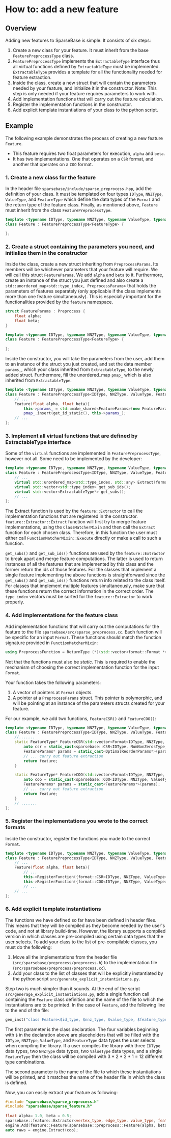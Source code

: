 # How to: add a new feature

## Overview

Adding new features to SparseBase is simple. It consists of six steps:

1. Create a new class for your feature. It must inherit from the base `FeaturePreprocessType` class.
2. `FeaturePreprocessType` implements the `ExtractableType` interface thus all virtual functions defined by `ExtractableType` must be implemented. `ExtractableType` provides a template for all the functionality needed for feature extraction.
3. Inside the class, create a new struct that will contain the parameters needed by your feature, and initialize it in the constructor. Note: This step is only needed if your feature requires parameters to work with.
4. Add implementation functions that will carry out the feature calculation.
5. Register the implementation functions in the constructor.
6. Add explicit template instantiations of your class to the python script.

## Example

The following example demonstrates the process of creating a new feature `Feature`.

- This feature requires two float parameters for execution, `alpha` and `beta`.
- It has two implementations. One that operates on a `CSR` format, and another that operates on a `COO` format.

### 1. Create a new class for the feature

In the header file `sparsebase/include/sparse_preprocess.hpp`, add the definition of your class. It must be templated on four types `IDType`, `NNZType`, `ValueType`, and `FeatureType` which define the data types of the `Format` and the return type of the feature class.  Finally, as mentioned above, `Feature` must inherit from the class `FeaturePreprocessType`.

```cpp
template <typename IDType, typename NNZType, typename ValueType, typename FeatureType>
class Feature : FeaturePreprocessType<FeatureType> {

};
```

### 2. Create a struct containing the parameters you need, and initialize them in the constructor

Inside the class, create a new struct inheriting from `PreprocessParams`. Its members will be whichever parameters that your feature will require. We will call this struct `FeatureParams`. We add `alpha` and `beta` to it.
Furthermore, create an instance of the struct you just defined and also create a `std::unordered_map<std::type_index, PreprocessParams>` that holds the parameters of features separately (only applicable if the class implements more than one feature simultaneously). This is especially important for the functionalities provided by the `feature` namespace.

```cpp
struct FeatureParams : Preprocess {
    float alpha;
    float beta;
}

template <typename IDType, typename NNZType, typename ValueType, typename FeatureType>
class Feature : FeaturePreprocessType<FeatureType> {
    
};
```

Inside the constructor, you will take the parameters from the user, add them to an instance of the struct you just created, and set the data member `params_`, which your class inherited from `ExtractableType`, to the newly added struct. 
Furthermore, fill the unordered_map `pmap_` which is also inherited from `ExtractableType`. 

```cpp
template <typename IDType, typename NNZType, typename ValueType, typename FeatureType>
class Feature : FeaturePreprocessType<IDType, NNZType, ValueType, FeatureType> {
	// ...
	Feature(float alpha, float beta){
		this->params_ = std::make_shared<FeatureParams>(new FeatureParams{alpha, beta});
        pmap_.insert(get_id_static(), this->params_);
	// ...
};
```

### 3. Implement all virtual functions that are defined by ExtractableType interface

Some of the `virtual` functions are implemented in `FeaturePreprocessType`, however not all. Some need to be implemented by the developer:

```cpp
template <typename IDType, typename NNZType, typename ValueType, typename FeatureType>
class Feature : FeaturePreprocessType<IDType, NNZType, ValueType, FeatureType> {
	// ...
    virtual std::unordered_map<std::type_index, std::any> Extract(format::Format * format);
    virtual std::vector<std::type_index> get_sub_ids();
    virtual std::vector<ExtractableType*> get_subs();
	// ...
};
```
The Extract function is used by the `feature::Extractor` to call the implementation functions that are registered in the constructor. `feature::Extractor::Extract` function will first try to merge feature implementations, using the `ClassMatcherMixin` and then call the `Extract` function for each chosen class. Therefore, in this function the user must either call `FunctionMatcherMixin::Execute` directly or make a call to such a function. 

`get_subs()` and `get_sub_ids()` functions are used by the `feature::Extractor` to break apart and merge feature computations. The latter is used to return instances of all the features that are implemented by this class and the former return the ids of those features. For the classes that implement a single feature implementing the above functions is straightforward since the `get_subs()` and `get_sub_ids()` functions return info related to the class itself. For classes that implement multiple features simultaneously, make sure that these functions return the correct information in the correct order. The `type_index` vectors must be sorted for the `feature::Extractor` to work properly.

### 4. Add implementations for the feature class

Add implementation functions that will carry out the computations for the feature to the file `sparsebase/src/sparse_preprocess.cc`. Each function will be specific for an input `Format`. These functions should match the function signature provided in `FunctionMatcherMixin`:

```cpp
using PreprocessFunction = ReturnType (*)(std::vector<format::Format *>, PreprocessParams *);
```
Not that the functions must also be *static*. This is required to enable the mechanism of choosing the correct implementation function for the input `Format`.

Your function takes the following parameters:

1. A vector of pointers at `Format` objects.
2. A pointer at a `PreprocessParams` struct. This pointer is polymorphic, and will be pointing at an instance of the parameters structs created for your feature.

For our example, we add two functions, `FeatureCSR()` and `FeatureCOO()`:

```cpp
template <typename IDType, typename NNZType, typename ValueType, typename FeatureType>
class Feature : FeaturePreprocessType<IDType, NNZType, ValueType, FeatureType> {
	//.......
	static FeatureType* FeatureCSR(std::vector<Format<IDType, NNZType, ValueType>*> input_sf, PreprocessParams* params){
		auto csr = static_cast<sparsebase::CSR<IDType, NumNonZerosType, ValueType>(input_sf[0]);
		FeatureParams* params = static_cast<OptimalReorderParams*>(params);
		// ... carry out feature extraction
		return feature;
	}

	static FeatureType* FeatureCOO(std::vector<Format<IDType, NNZType, ValueType>*> input_sf, PreprocessParams* params){
		auto coo = static_cast<sparsebase::COO<IDType, NNZType, ValueType>(input_sf[0]);
		FeatureParams* params = static_cast<FeatureParams*>(params);
		// ... carry out feature extraction
		return feature;
	}
	// .......
};
```

### 5. Register the implementations you wrote to the correct formats

Inside the constructor, register the functions you made to the correct `Format`.

```cpp
template <typename IDType, typename NNZType, typename ValueType, typename FeatureType>
class Feature : FeaturePreprocessType<IDType, NNZType, ValueType, FeatureType> {
	// ...
	Feature(float alpha, float beta){
		// ...
		this->RegisterFunction({format::CSR<IDType, NNZType, ValueType>::get_id_static()}, FeatureCSR);
		this->RegisterFunction({format::COO<IDType, NNZType, ValueType>::get_id_static()}, FeatureCOO);
		// ...
	// ...
};
```

### 6. Add explicit template instantiations

The functions we have defined so far have been defined in header files. This means that they will be compiled as they become needed by the user's code, and not at library build-time. However, the library supports a compiled version in which classes are pre-compiled using certain data types that the user selects. To add your class to the list of pre-compilable classes, you must do the following:

1. Move all the implementations from the header file (`src/sparsebase/preprocess/preprocess.h`) to the implementation file (`src/sparsebase/preprocess/preprocess.cc`).
2. Add your class to the list of classes that will be explicitly instantiated by the python script `src/generate_explicit_instantiations.py`.

Step two is much simpler than it sounds. At the end of the script `src/generage_explicit_instantiations.py`, add a single function call containing the `Feature` class definition and the name of the file to which the instantiations are to be printed. In the case of `Feature`, add the following line to the end of the file:


```python
gen_inst("class Feature<$id_type, $nnz_type, $value_type, $feature_type>", "feature.inc")
```
The first parameter is the class declaration. The four variables beginning with `$` in the declaration above are placeholders that will be filled with the `IDType`, `NNZType`, `ValueType`, and `FeatureType` data types the user selects when compiling the library. If a user compiles the library with three `IDType` data types, two `NNZType` data types, two `ValueType` data types, and a single `FeatureType` then the class will be compiled with 3 * 2 * 2 * 1 = 12 different type combinations.

The second parameter is the name of the file to which these instantiations will be printed, and it matches the name of the header file in which the class is defined.

Now, you can easily extract your feature as following:

```cpp
#include "sparsebase/sparse_preprocess.h"
#include "sparsebase/sparse_feature.h"
 
float alpha= 1.0, beta = 0.5;
sparsebase::feature::Extractor<vertex_type, edge_type, value_type, feature_type> engine;
engine.Add(feature::Feature(sparsebase::preprocess::Feature{alpha, beta}));
auto raws = engine.Extract(coo);
```